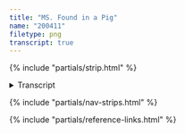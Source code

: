 ```yaml
---
title: "MS. Found in a Pig"
name: "200411"
filetype: png
transcript: true
---
```


{% include "partials/strip.html" %}

<details closed>
<summary>Transcript</summary>

## {{ title }}

### Panel One 
Piggins - [learn more about Piggins][p]: Sigh&hellip; this listless day&mdash;I should hope to trade places with this brew!! Bet I'd fit right in, and leave off just before the cork.  

### Panel Two
Piggins: Into the river with me? &mdash;Where I'd
Mosses-a-long until spotted?

### Panel Three
Piggins: Nope. The ocean is where I'd be, manuscripted-and-bottled, at last washing up: salt-brined &amp; cranky&hellip;

### Panel Four
As ta, when, or what shore receives me? &mdash;I&hellip; dunno.

<!--FOOTNOTES-->
<!-- [^1]: foo "bar" -->

---
</details>

{% include "partials/nav-strips.html" %}

{% include "partials/reference-links.html" %}

